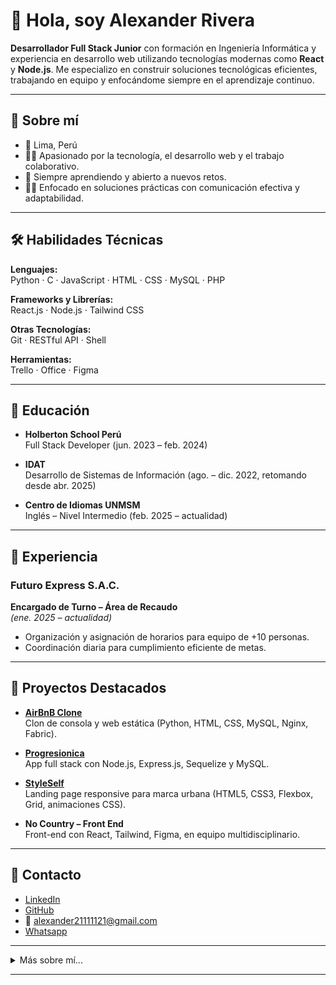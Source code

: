 # 👋 Hola, soy Alexander Rivera

**Desarrollador Full Stack Junior** con formación en Ingeniería Informática y experiencia en desarrollo web utilizando tecnologías modernas como **React** y **Node.js**. Me especializo en construir soluciones tecnológicas eficientes, trabajando en equipo y enfocándome siempre en el aprendizaje continuo.

---

## 🚀 Sobre mí

- 📍 Lima, Perú
- 👨‍💻 Apasionado por la tecnología, el desarrollo web y el trabajo colaborativo.
- 💬 Siempre aprendiendo y abierto a nuevos retos.
- 🧑‍💻 Enfocado en soluciones prácticas con comunicación efectiva y adaptabilidad.

---

## 🛠️ Habilidades Técnicas

**Lenguajes:**  
Python · C · JavaScript · HTML · CSS · MySQL · PHP

**Frameworks y Librerías:**  
React.js · Node.js · Tailwind CSS

**Otras Tecnologías:**  
Git · RESTful API · Shell

**Herramientas:**  
Trello · Office · Figma

---

## 🌱 Educación

- **Holberton School Perú**  
  Full Stack Developer (jun. 2023 – feb. 2024)

- **IDAT**  
  Desarrollo de Sistemas de Información (ago. – dic. 2022, retomando desde abr. 2025)

- **Centro de Idiomas UNMSM**  
  Inglés – Nivel Intermedio (feb. 2025 – actualidad)

---

## 💼 Experiencia

### Futuro Express S.A.C.  
**Encargado de Turno – Área de Recaudo**  
*(ene. 2025 – actualidad)*  
- Organización y asignación de horarios para equipo de +10 personas.
- Coordinación diaria para cumplimiento eficiente de metas.

---

## 🧩 Proyectos Destacados

- **[AirBnB Clone](https://github.com/Alexander1455/holbertonschool-AirBnB_clone)**  
  Clon de consola y web estática (Python, HTML, CSS, MySQL, Nginx, Fabric).

- **[Progresionica](https://github.com/Alexander1455/Progresionica)**  
  App full stack con Node.js, Express.js, Sequelize y MySQL.

- **[StyleSelf](https://github.com/Alexander1455/StyleSelf.github.io)**  
  Landing page responsive para marca urbana (HTML5, CSS3, Flexbox, Grid, animaciones CSS).

- **No Country – Front End**  
  Front-end con React, Tailwind, Figma, en equipo multidisciplinario.

---

## 🤝 Contacto

- [LinkedIn](http://linkedin.com/in/alexanderrivera1455)
- [GitHub](http://github.com/Alexander1455)
- 📧 alexander21111121@gmail.com
- [Whatsapp](https://api.whatsapp.com/send?phone=51987800770&text=Hola%20Alexander.%0AVi%20tu%20CV%20estoy%20interesado.)

---

<details>
  <summary>Más sobre mí...</summary>

- 🎯 Me gusta resolver problemas reales con tecnología.
- 📚 Fiel creyente del aprendizaje autodidacta y en comunidad.
- 🚴‍♂️ Disfruto los retos personales y profesionales.

</details>

---

<!-- Gracias por visitar mi perfil! -->
